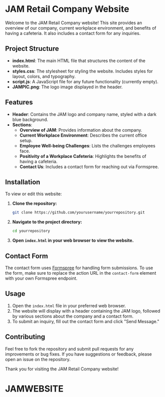 # JAM Retail Company Website

Welcome to the JAM Retail Company website! This site provides an overview of our company, current workplace environment, and benefits of having a cafeteria. It also includes a contact form for any inquiries.

## Project Structure

- **index.html**: The main HTML file that structures the content of the website.
- **styles.css**: The stylesheet for styling the website. Includes styles for layout, colors, and typography.
- **script.js**: A JavaScript file for any future functionality (currently empty).
- **JAMPIC.png**: The logo image displayed in the header.

## Features

- **Header**: Contains the JAM logo and company name, styled with a dark blue background.
- **Sections**:
  - **Overview of JAM**: Provides information about the company.
  - **Current Workplace Environment**: Describes the current office setup.
  - **Employee Well-being Challenges**: Lists the challenges employees face.
  - **Positivity of a Workplace Cafeteria**: Highlights the benefits of having a cafeteria.
  - **Contact Us**: Includes a contact form for reaching out via Formspree.

## Installation

To view or edit this website:

1. **Clone the repository:**

   ```bash
   git clone https://github.com/yourusername/yourrepository.git
   ```

2. **Navigate to the project directory:**

   ```bash
   cd yourrepository
   ```

3. **Open `index.html` in your web browser to view the website.**

## Contact Form

The contact form uses [Formspree](https://formspree.io/) for handling form submissions. To use the form, make sure to replace the action URL in the `contact-form` element with your own Formspree endpoint.

## Usage

1. Open the `index.html` file in your preferred web browser.
2. The website will display with a header containing the JAM logo, followed by various sections about the company and a contact form.
3. To submit an inquiry, fill out the contact form and click "Send Message."

## Contributing

Feel free to fork the repository and submit pull requests for any improvements or bug fixes. If you have suggestions or feedback, please open an issue on the repository.

Thank you for visiting the JAM Retail Company website!
# JAMWEBSITE
